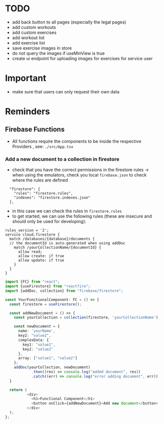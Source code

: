 # TODO

- add back button to all pages (especially the legal pages)
- add custom workouts
- add custom exercises
- add workout list
- add exercise list
- save exercise images in store
- do not query the images if useMinView is true
- create ui endpoint for uploading images for exercises for service user

# Important

- make sure that users can only request their own data

# Reminders

## Firebase Functions

- All functions require the components to be inside the respective Providers
  , see: `./src/App.tsx`

### Add a new document to a collection in firestore

- check that you have the correct permissions in the firestore rules
  -> when using the emulators, check you local `firebase.json` to check where the rules are defined

```
  "firestore": {
    "rules": "firestore.rules",
    "indexes": "firestore.indexes.json"
  },
```

- in this case we can check the rules in `firestore.rules`
- to get started, we can use the following rules (these are insecure and should only be used for developing):

```
rules_version = '2';
service cloud.firestore {
  match /databases/{database}/documents {
  // the documentId is auto-generated when using addDoc
    match /yourCollectionName/{documentId} {
      allow read;
      allow create: if true
      allow update: if true
    }
  }
}

```

```typescript jsx
import {FC} from "react";
import {useFirestore} from "reactfire";
import {addDoc, collection} from "firebase/firestore";

const YourFunctionalComponent: FC = () => {
  const firestore = useFirestore();

  const addNewDocument = () => {
    const yourCollection = collection(firestore, 'yourCollectionName');

    const newDocument = {
      name: 'yourName',
      key2: "value2",
      complexData: {
        key1: "value1",
        key2: "value2"
      },
      array: ["value1", "value2"]
    };
    addDoc(yourCollection, newDocument)
            .then((res) => console.log("added document", res))
            .catch((err) => console.log("error adding document", err));
  }

  return (
          <div>
            <h1>Functional Component</h1>
            <button onClick={addNewDocument}>Add new document</button>
          </div>
  );
};
```